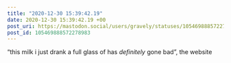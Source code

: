 ```yaml
---
title: "2020-12-30 15:39:42.19"
date: 2020-12-30 15:39:42.19 +00
post_uri: https://mastodon.social/users/gravely/statuses/105469888572278983
post_id: 105469888572278983
---
```

“this milk i just drank a full glass of has _definitely_ gone bad”, the website


